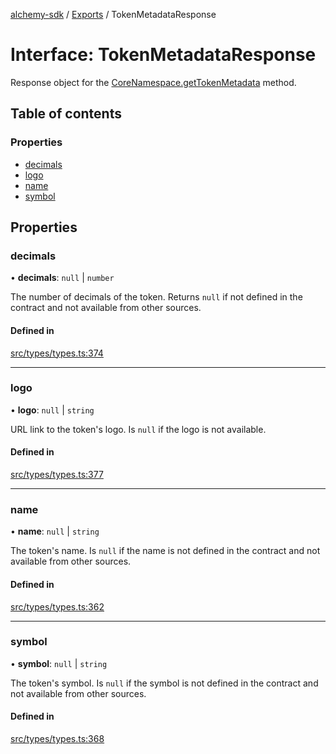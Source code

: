 [alchemy-sdk](../README.md) / [Exports](../modules.md) / TokenMetadataResponse

# Interface: TokenMetadataResponse

Response object for the [CoreNamespace.getTokenMetadata](../classes/CoreNamespace.md#gettokenmetadata) method.

## Table of contents

### Properties

- [decimals](TokenMetadataResponse.md#decimals)
- [logo](TokenMetadataResponse.md#logo)
- [name](TokenMetadataResponse.md#name)
- [symbol](TokenMetadataResponse.md#symbol)

## Properties

### decimals

• **decimals**: ``null`` \| `number`

The number of decimals of the token. Returns `null` if not defined in the
contract and not available from other sources.

#### Defined in

[src/types/types.ts:374](https://github.com/alchemyplatform/alchemy-sdk-js/blob/ae0aa3f0/src/types/types.ts#L374)

___

### logo

• **logo**: ``null`` \| `string`

URL link to the token's logo. Is `null` if the logo is not available.

#### Defined in

[src/types/types.ts:377](https://github.com/alchemyplatform/alchemy-sdk-js/blob/ae0aa3f0/src/types/types.ts#L377)

___

### name

• **name**: ``null`` \| `string`

The token's name. Is `null` if the name is not defined in the contract and
not available from other sources.

#### Defined in

[src/types/types.ts:362](https://github.com/alchemyplatform/alchemy-sdk-js/blob/ae0aa3f0/src/types/types.ts#L362)

___

### symbol

• **symbol**: ``null`` \| `string`

The token's symbol. Is `null` if the symbol is not defined in the contract
and not available from other sources.

#### Defined in

[src/types/types.ts:368](https://github.com/alchemyplatform/alchemy-sdk-js/blob/ae0aa3f0/src/types/types.ts#L368)
